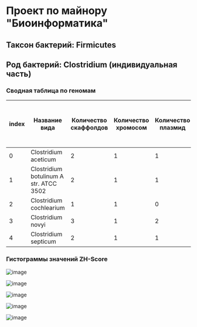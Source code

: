 # Проект по майнору "Биоинформатика"
## Таксон бактерий: Firmicutes
## Род бактерий: Clostridium (индивидуальная часть)

### Сводная таблица по геномам

|index|Название вида|Количество скаффолдов|Количество хромосом|Количество плазмид|Общая длина последовательностей \(Mb)|Количество аннотированных генов|Доля аннотированных генов в геноме|Кол-во предсказанных участков Z-dna|Кол-во участков с zh-score &gt;500|Общая длина участков с zh-score &gt;500|
|---|---|---|---|---|---|---|---|---|---|---|
|0|Clostridium aceticum|2|1|1|4\.20704|3874|0\.8462184814026014|4201318|216|2432|
|1|Clostridium botulinum A str\. ATCC 3502|2|1|1|3\.90326|3566|0\.8162233620102171|3886916|205|2267|
|2|Clostridium cochlearium|1|1|0|2\.43542|2337|0\.8656285158206798|2435419|93|1015|
|3|Clostridium novyi|3|1|2|2\.49908|2302|0\.8511668293932168|2296219|156|1738|
|4|Clostridium septicum|2|1|1|3\.40472|3098|0\.8484932681688949|3399422|114|1316|

### Гистограммы значений ZH-Score

![image](https://user-images.githubusercontent.com/60008375/172827079-194a8b69-7aab-452f-9959-fbbc13a48110.png)

![image](https://user-images.githubusercontent.com/60008375/172827105-ed7171a7-e8aa-487a-af41-88a834091316.png)

![image](https://user-images.githubusercontent.com/60008375/172827128-a7412410-facd-4cc8-a0e6-043313f892a3.png)

![image](https://user-images.githubusercontent.com/60008375/172827146-85d64e7e-398a-471e-a6ed-2b49a314b263.png)

![image](https://user-images.githubusercontent.com/60008375/172827167-0ea77093-043d-47a5-b37a-4d97020ffcdb.png)

